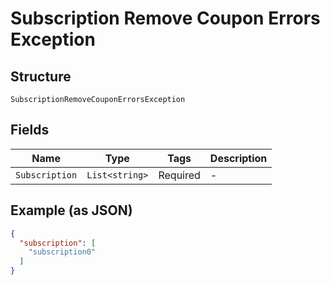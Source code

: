 
# Subscription Remove Coupon Errors Exception

## Structure

`SubscriptionRemoveCouponErrorsException`

## Fields

| Name | Type | Tags | Description |
|  --- | --- | --- | --- |
| `Subscription` | `List<string>` | Required | - |

## Example (as JSON)

```json
{
  "subscription": [
    "subscription0"
  ]
}
```

